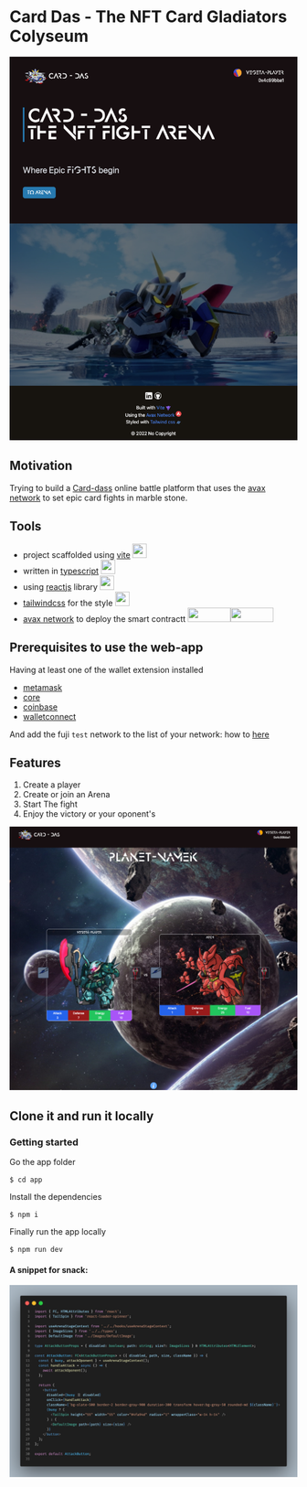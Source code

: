 # Card Das - The NFT Card Gladiators Colyseum

![Home](./home.png)

## Motivation

Trying to build a [Card-dass](https://en.wikipedia.org/wiki/Carddass) online battle platform that uses the [avax network](https://www.avax.network/) to set epic card fights in marble stone.

## Tools

- project scaffolded using [vite](https://vitejs.dev/) <img src="https://vitejs.dev/logo.svg" height="25" width="25" />
- written in [typescript](https://www.typescriptlang.org/) <img src="https://upload.wikimedia.org/wikipedia/commons/4/4c/Typescript_logo_2020.svg" height="25" width="25" />
- using [reactjs](https://reactjs.org/) library <img src="https://upload.wikimedia.org/wikipedia/commons/a/a7/React-icon.svg" height="25" width="25" />
- [tailwindcss](https://tailwindcss.com) for the style <img src="https://upload.wikimedia.org/wikipedia/commons/d/d5/Tailwind_CSS_Logo.svg" height="25" width="25" />
- [avax network](https://www.avax.network/) to deploy the smart contractt <img src="https://assets-global.website-files.com/6059b554e81c705f9dd2dd32/628692ef405f676b64a3fd20_avalanche-iso.svg" height="25" width="75"/><img src="https://assets-global.website-files.com/6059b554e81c705f9dd2dd32/628692ef60aae304a6b31b36_avalanche-logo.svg" height="25" width="75"/>

## Prerequisites to use the web-app

Having at least one of the wallet extension installed

- [metamask](https://metamask.io/)
- [core](https://core.app/)
- [coinbase](https://www.coinbase.com/)
- [walletconnect](https://walletconnect.com/)

And add the fuji `test` network to the list of your network: how to [here](https://api.avax-test.network/ext/bc/C/rpc)

## Features

1. Create a player
2. Create or join an Arena
3. Start The fight
4. Enjoy the victory or your oponent's

![Arena](./arena.png)

## Clone it and run it locally

### Getting started

Go the app folder

```shell
$ cd app
```

Install the dependencies

```shell
$ npm i
```

Finally run the app locally

```shell
$ npm run dev
```

#### A snippet for snack:

![Attack component](./attack-code.png)
